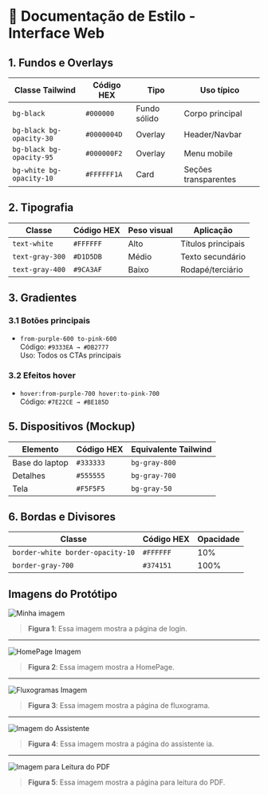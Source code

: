 # 🎨 Documentação de Estilo - Interface Web

## 1. Fundos e Overlays
| Classe Tailwind          | Código HEX  | Tipo         | Uso típico               |
|--------------------------|-------------|--------------|--------------------------|
| `bg-black`               | `#000000`   | Fundo sólido | Corpo principal          |
| `bg-black bg-opacity-30` | `#0000004D` | Overlay      | Header/Navbar            |
| `bg-black bg-opacity-95` | `#000000F2` | Overlay      | Menu mobile              |
| `bg-white bg-opacity-10` | `#FFFFFF1A` | Card         | Seções transparentes     |

## 2. Tipografia
| Classe          | Código HEX | Peso visual | Aplicação               |
|-----------------|------------|-------------|-------------------------|
| `text-white`    | `#FFFFFF`  | Alto        | Títulos principais      |
| `text-gray-300` | `#D1D5DB`  | Médio       | Texto secundário        |
| `text-gray-400` | `#9CA3AF`  | Baixo       | Rodapé/terciário        |

## 3. Gradientes
### 3.1 Botões principais
- `from-purple-600 to-pink-600`  
  Código: `#9333EA → #DB2777`  
  Uso: Todos os CTAs principais

### 3.2 Efeitos hover
- `hover:from-purple-700 hover:to-pink-700`  
  Código: `#7E22CE → #BE185D`

## 5. Dispositivos (Mockup)
| Elemento       | Código HEX | Equivalente Tailwind |
|----------------|------------|----------------------|
| Base do laptop | `#333333`  | `bg-gray-800`        |
| Detalhes       | `#555555`  | `bg-gray-700`        |
| Tela           | `#F5F5F5`  | `bg-gray-50`         |

## 6. Bordas e Divisores
| Classe               | Código HEX  | Opacidade |
|----------------------|-------------|-----------|
| `border-white border-opacity-10` | `#FFFFFF`   | 10%       |
| `border-gray-700`    | `#374151`   | 100%      |

## Imagens do Protótipo

![Minha imagem](../img/login-no-fluxo.jpeg)
> **Figura 1**: Essa imagem mostra a página de login.
---
![HomePage Imagem](../img/home-no-fluxo.png)
> **Figura 2**: Essa imagem mostra a HomePage.
---
![Fluxogramas Imagem](../img/fluxograma-no-fluxo.png)
> **Figura 3**: Essa imagem mostra a página de fluxograma.
---
![Imagem do Assistente](../img/assis-no-fluxo.png)
> **Figura 4**: Essa imagem mostra a página do assistente ia.
---
![Imagem para Leitura do PDF](../img/leitura-pdf-no-fluxo.png)
> **Figura 5**: Essa imagem mostra a página para leitura do PDF.

